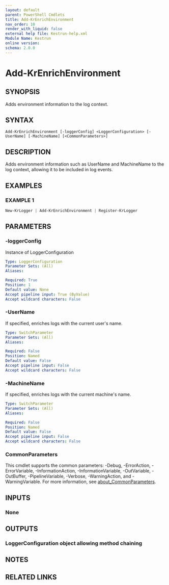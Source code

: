 ```yaml
---
layout: default
parent: PowerShell Cmdlets
title: Add-KrEnrichEnvironment
nav_order: 10
render_with_liquid: false
external help file: Kestrun-help.xml
Module Name: Kestrun
online version:
schema: 2.0.0
---
```


# Add-KrEnrichEnvironment

## SYNOPSIS
Adds environment information to the log context.

## SYNTAX

```
Add-KrEnrichEnvironment [-loggerConfig] <LoggerConfiguration> [-UserName] [-MachineName] [<CommonParameters>]
```

## DESCRIPTION
Adds environment information such as UserName and MachineName to the log context, allowing it to be included in log events.

## EXAMPLES

### EXAMPLE 1
```powershell
New-KrLogger | Add-KrEnrichEnvironment | Register-KrLogger
```

## PARAMETERS

### -loggerConfig
Instance of LoggerConfiguration

```yaml
Type: LoggerConfiguration
Parameter Sets: (All)
Aliases:

Required: True
Position: 1
Default value: None
Accept pipeline input: True (ByValue)
Accept wildcard characters: False
```

### -UserName
If specified, enriches logs with the current user's name.

```yaml
Type: SwitchParameter
Parameter Sets: (All)
Aliases:

Required: False
Position: Named
Default value: False
Accept pipeline input: False
Accept wildcard characters: False
```

### -MachineName
If specified, enriches logs with the current machine's name.

```yaml
Type: SwitchParameter
Parameter Sets: (All)
Aliases:

Required: False
Position: Named
Default value: False
Accept pipeline input: False
Accept wildcard characters: False
```

### CommonParameters
This cmdlet supports the common parameters: -Debug, -ErrorAction, -ErrorVariable, -InformationAction, -InformationVariable, -OutVariable, -OutBuffer, -PipelineVariable, -Verbose, -WarningAction, and -WarningVariable. For more information, see [about_CommonParameters](http://go.microsoft.com/fwlink/?LinkID=113216).

## INPUTS

### None
## OUTPUTS

### LoggerConfiguration object allowing method chaining
## NOTES

## RELATED LINKS
